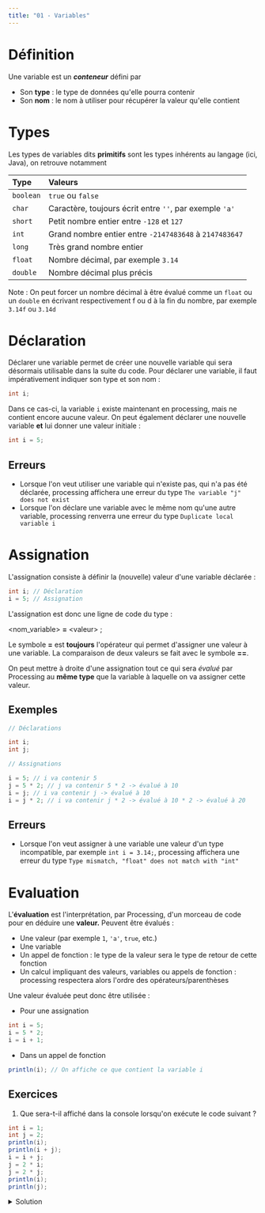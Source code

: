```yaml
---
title: "01 - Variables"
---
```


# Définition

Une variable est un **_conteneur_** défini par

-   Son **type** : le type de données qu'elle pourra contenir
-   Son **nom** : le nom à utiliser pour récupérer la valeur qu'elle contient

# Types

Les types de variables dits **primitifs** sont les types inhérents au langage (ici, Java), on retrouve notamment

| Type      | Valeurs                                                 |
|:--------- |:------------------------------------------------------- |
| `boolean` | `true` ou `false`                                       |
| `char`    | Caractère, toujours écrit entre `''`, par exemple `'a'` |
| `short`   | Petit nombre entier entre `-128` et `127`               |
| `int`     | Grand nombre entier entre `-2147483648` à `2147483647`  |
| `long`    | Très grand nombre entier                                |
| `float`   | Nombre décimal, par exemple `3.14`                      |
| `double`  | Nombre décimal plus précis                              |

Note : On peut forcer un nombre décimal à être évalué comme un `float` ou un `double` en écrivant respectivement f ou d à la fin du nombre, par exemple `3.14f` ou `3.14d`

# Déclaration

Déclarer une variable permet de créer une nouvelle variable qui sera désormais utilisable dans la suite du code. Pour déclarer une variable, il faut impérativement indiquer son type et son nom :

```java
int i;
```

Dans ce cas-ci, la variable `i` existe maintenant en processing, mais ne contient encore aucune valeur. On peut également déclarer une nouvelle variable **et** lui donner une valeur initiale :

```java
int i = 5;
```

## Erreurs

-   Lorsque l'on veut utiliser une variable qui n'existe pas, qui n'a pas été déclarée, processing affichera une erreur du type `The variable "j" does not exist`
-  Lorsque l'on déclare une variable avec le même nom qu'une autre variable, processing renverra une erreur du type `Duplicate local variable i`

# Assignation

L'assignation consiste à définir la (nouvelle) valeur d'une variable déclarée :

```java
int i; // Déclaration
i = 5; // Assignation
```
  

L'assignation est donc une ligne de code du type :

\<nom\_variable\> **=** \<valeur\> ;
  
Le symbole **=** est **toujours** l'opérateur qui permet d'assigner une valeur à une variable. La comparaison de deux valeurs se fait avec le symbole **\=\=**.

On peut mettre à droite d'une assignation tout ce qui sera _évalué_ par Processing au **même type** que la variable à laquelle on va assigner cette valeur.

## Exemples

```java
// Déclarations

int i;
int j;

// Assignations

i = 5; // i va contenir 5
j = 5 * 2; // j va contenir 5 * 2 -> évalué à 10
i = j; // i va contenir j -> évalué à 10
i = j * 2; // i va contenir j * 2 -> évalué à 10 * 2 -> évalué à 20
```

## Erreurs

- Lorsque l'on veut assigner à une variable une valeur d'un type incompatible, par exemple `int i = 3.14;`, processing affichera une erreur du type `Type mismatch, "float" does not match with "int"`

# Evaluation

L'**évaluation** est l'interprétation, par Processing, d'un morceau de code pour en déduire une **valeur.** Peuvent être évalués :

-   Une valeur (par exemple `1`, `'a'`, `true`, etc.)
-   Une variable
-   Un appel de fonction : le type de la valeur sera le type de retour de cette fonction
-   Un calcul impliquant des valeurs, variables ou appels de fonction : processing respectera alors l'ordre des opérateurs/parenthèses

Une valeur évaluée peut donc être utilisée :

-   Pour une assignation

```java
int i = 5;
i = 5 * 2;
i = i + 1;
```

-   Dans un appel de fonction

```java
println(i); // On affiche ce que contient la variable i
```

## Exercices

1. Que sera-t-il affiché dans la console lorsqu'on exécute le code suivant ?

```java
int i = 1;
int j = 2;
println(i);
println(i + j);
i = i + j;
j = 2 * i;
j = 2 * j;
println(i);
println(j);
```

<details> 
<summary>Solution</summary>
<div class="highlight">
<div class="chroma">
<table class="lntable">
<tbody>
<tr>
<td class="lntd">
<pre tabindex="0" class="chroma"><code class="language-java" data-lang="java"><span class="line">1</span>
<span class="line">3</span>
<span class="line">3</span>
<span class="line">12</span></code></pre>
</td>
</tr>
</tbody>
</table>		
</div>
</div>
</details>
